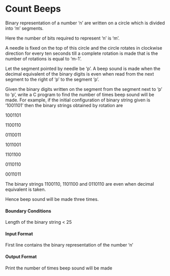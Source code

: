 # Count Beeps

Binary representation of a number ‘n’ are written on a circle which is divided into ‘m’ segments.

Here the number of bits required to represent ‘n’ is ‘m’.

A needle is fixed on the top of this circle and the circle rotates in clockwise direction for every ten seconds
till a complete rotation is made that is the number of rotations is equal to ‘m-1’.

Let the segment pointed by needle be ‘p’. A beep sound is made when the decimal equivalent of the
binary digits is even when read from the next segment to the right of ‘p’ to the segment ‘p’.

Given the binary digits written on the segment from the segment next to ‘p’ to ‘p’,
write a C program to find the number of times beep sound will be made. For example, if the initial
configuration of binary string given is ‘1001101’ then the binary strings obtained by rotation are

1001101

1100110

0110011

1011001

1101100

0110110

0011011

The binary strings 1100110, 1101100 and 0110110 are even when decimal equivalent is taken.

Hence beep sound will be made three times.

#### Boundary Conditions

Length of the binary string < 25

#### Input Format

First line contains the binary representation of the number ‘n’

#### Output Format

Print the number of times beep sound will be made